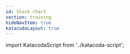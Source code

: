 ```yaml
---
id: Stack chart
section: training
hideNavItem: true
katacodaLayout: true
---
```


import KatacodaScript from '../katacoda-script';

<KatacodaScript katacodaId="react-charts/stack-chart" />
